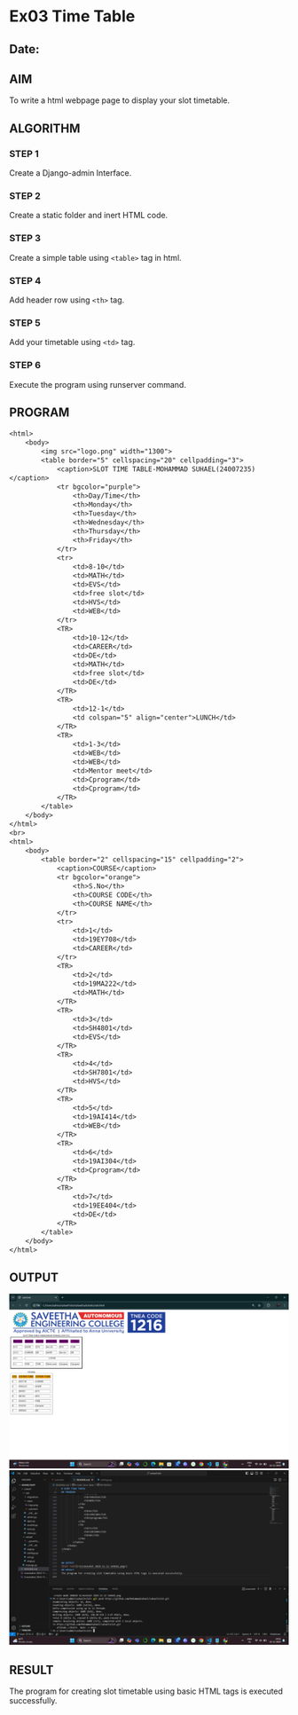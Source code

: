 # Ex03 Time Table
## Date:

## AIM
To write a html webpage page to display your slot timetable.

## ALGORITHM
### STEP 1
Create a Django-admin Interface.

### STEP 2
Create a static folder and inert HTML code.

### STEP 3
Create a simple table using ```<table>``` tag in html.

### STEP 4
Add header row using ```<th>``` tag.

### STEP 5
Add your timetable using ```<td>``` tag.

### STEP 6
Execute the program using runserver command.

## PROGRAM
```
<html>
    <body>
        <img src="logo.png" width="1300">
        <table border="5" cellspacing="20" cellpadding="3">
            <caption>SLOT TIME TABLE-MOHAMMAD SUHAEL(24007235)</caption>
            <tr bgcolor="purple">
                <th>Day/Time</th>
                <th>Monday</th>
                <th>Tuesday</th>
                <th>Wednesday</th>
                <th>Thursday</th>
                <th>Friday</th>
            </tr>
            <tr>
                <td>8-10</td>
                <td>MATH</td>
                <td>EVS</td>
                <td>free slot</td>
                <td>HVS</td>
                <td>WEB</td>
            </tr>
            <TR>
                <td>10-12</td>
                <td>CAREER</td>
                <td>DE</td>
                <td>MATH</td>
                <td>free slot</td>
                <td>DE</td>
            </TR>
            <TR>
                <td>12-1</td>
                <td colspan="5" align="center">LUNCH</td>
            </TR>
            <TR>
                <td>1-3</td>
                <td>WEB</td>
                <td>WEB</td>
                <td>Mentor meet</td>
                <td>Cprogram</td>
                <td>Cprogram</td>
            </TR>
        </table>
    </body>
</html>
<br>
<html>
    <body>
        <table border="2" cellspacing="15" cellpadding="2">
            <caption>COURSE</caption>
            <tr bgcolor="orange">
                <th>S.No</th>
                <th>COURSE CODE</th>
                <th>COURSE NAME</th>
            </tr>
            <tr>
                <td>1</td>
                <td>19EY708</td>
                <td>CAREER</td>
            </tr>
            <TR>
                <td>2</td>
                <td>19MA222</td>
                <td>MATH</td>
            </TR>
            <TR>
                <td>3</td>
                <td>SH4801</td>
                <td>EVS</td>
            </TR>
            <TR>
                <td>4</td>
                <td>SH7801</td>
                <td>HVS</td>
            </TR>
            <TR>
                <td>5</td>
                <td>19AI414</td>
                <td>WEB</td>
            </TR>
            <TR>
                <td>6</td>
                <td>19AI304</td>
                <td>Cprogram</td>
            </TR>
            <TR>
                <td>7</td>
                <td>19EE404</td>
                <td>DE</td>
            </TR>
        </table>
    </body>
</html>
```


## OUTPUT
![alt text](<Screenshot 2024-11-12 144641.png>)
![alt text](<Screenshot 2024-11-12 145200.png>)
## RESULT
The program for creating slot timetable using basic HTML tags is executed successfully.
